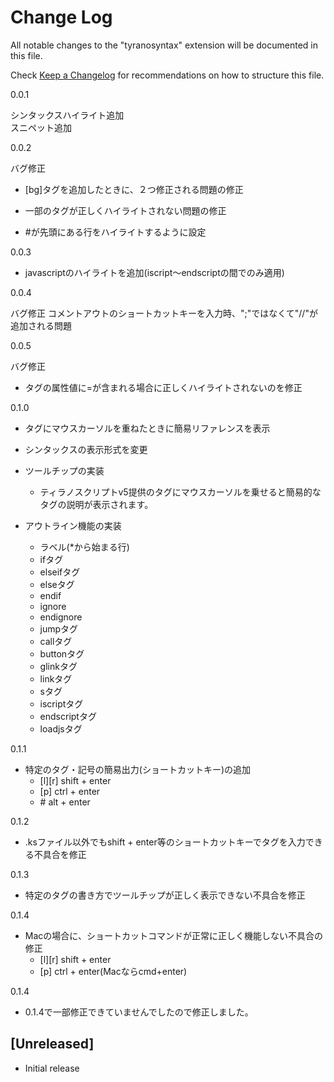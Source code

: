 # Change Log

All notable changes to the "tyranosyntax" extension will be documented in this file.

Check [Keep a Changelog](http://keepachangelog.com/) for recommendations on how to structure this file.

0.0.1

シンタックスハイライト追加  
スニペット追加

0.0.2

バグ修正

- [bg]タグを追加したときに、２つ修正される問題の修正

- 一部のタグが正しくハイライトされない問題の修正

- \#が先頭にある行をハイライトするように設定

0.0.3

- javascriptのハイライトを追加(iscript～endscriptの間でのみ適用)

0.0.4

バグ修正
コメントアウトのショートカットキーを入力時、";"ではなくて"//"が追加される問題

0.0.5

バグ修正

- タグの属性値に=が含まれる場合に正しくハイライトされないのを修正

0.1.0

- タグにマウスカーソルを重ねたときに簡易リファレンスを表示

- シンタックスの表示形式を変更

- ツールチップの実装
  - ティラノスクリプトv5提供のタグにマウスカーソルを乗せると簡易的なタグの説明が表示されます。

- アウトライン機能の実装
  - ラベル(*から始まる行)
  - ifタグ
  - elseifタグ
  - elseタグ
  - endif
  - ignore
  - endignore
  - jumpタグ
  - callタグ
  - buttonタグ
  - glinkタグ
  - linkタグ
  - sタグ
  - iscriptタグ
  - endscriptタグ
  - loadjsタグ

0.1.1

- 特定のタグ・記号の簡易出力(ショートカットキー)の追加
  - [l][r] shift + enter
  - [p] ctrl + enter
  - \#  alt + enter

0.1.2

- .ksファイル以外でもshift + enter等のショートカットキーでタグを入力できる不具合を修正

0.1.3

- 特定のタグの書き方でツールチップが正しく表示できない不具合を修正

0.1.4

- Macの場合に、ショートカットコマンドが正常に正しく機能しない不具合の修正
  - [l][r] shift + enter
  - [p] ctrl + enter(Macならcmd+enter)

0.1.4

- 0.1.4で一部修正できていませんでしたので修正しました。

## [Unreleased]

- Initial release

